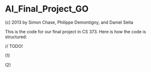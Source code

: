 AI_Final_Project_GO
===================

(c) 2013 by Simon Chase, Philippe Demontigny, and Daniel Seita

This is the code for our final project in CS 373. Here is how the code
is structured:

// TODO!

(1)

(2)
